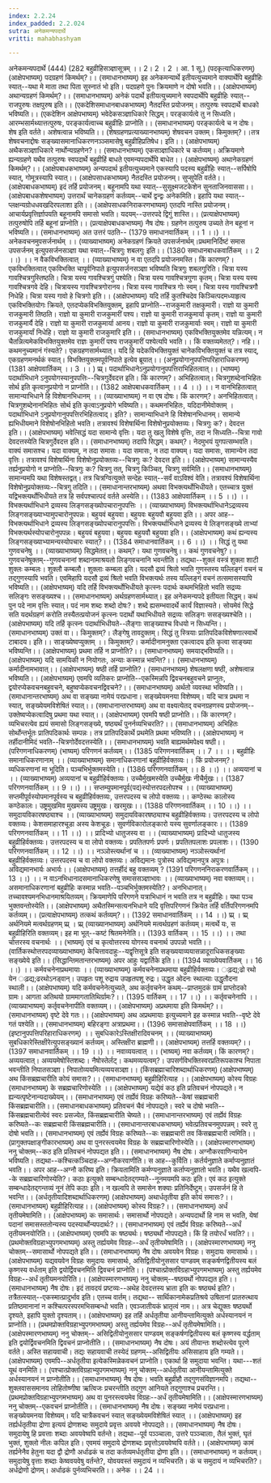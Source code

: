 ```yaml
---
index: 2.2.24
index_padded: 2.2.024
sutra: अनेकमन्यपदार्थे
vritti: mahabhashyam

---
```

 अनेकमन्यपदार्थे (444) (282 बहुव्रीहिसञ्ज्ञासूत्रम् ।। 2। 2 । 2 । आ. 1 सू.) (पदकृत्याधिकरणम्) (आक्षेपभाष्यम्) पदग्रहणं किमर्थम्?।। (समाधानभाष्यम्) इह अनेकमन्यार्थे इतीयत्युच्यमाने वाक्यार्थेपि बहुव्रीहिः स्यात्--यथा मे माता तथा पिता सुस्नातं भो इति। पदग्रहणे पुनः क्रियमाणे न दोषो भवति।। (आक्षेपभाष्यम्) अथान्यग्रहणं किमर्थम्?।। (समाधानभाष्यम्) अनेकं पदार्थे इतीयत्युच्यमाने स्वपदार्थेपि बहुव्रीहिः स्यात्--राजपुरुषः तक्षपुरुष इति।। (एकदेशिसमाधानबाधकभाष्यम्) नैतदस्ति प्रयोजनम्। तत्पुरुषः स्वपदार्थे बाधको भविष्यति।। (एकदेशिन आक्षेपभाष्यम्) भवेदेकसञ्ज्ञाधिकारे सिद्धम्। परङ्कार्यत्वे तु न सिध्यति। आरम्भसार्मथ्यात्तत्पुरुषः, परङ्कार्यत्वाच्च बहुव्रीहिः प्राप्नोति।। (समाधानभाष्यम्) परङ्कार्यत्वे च न दोषः। शेष इति वर्तते। अशेषत्वान्न भविष्यति।। (शेषग्रहणप्रत्याख्यानभाष्यम्) शेषवचन उक्तम्। किमुक्तम्?।।तत्र शेषवचनाद्दोषः सङ्ख्यासमानाधिकरणनञ्ञ्समासेषु बहुव्रीहिप्रतिषेध। इति।। (आक्षेपभाष्यम्) अथैकसञ्ज्ञाधिकारे नार्थोन्यग्रहणेन?।। (समाधानभाष्यम्) एकसञ्ज्ञाधिकारे च कर्तव्यम्। अक्रियमाणे ह्यन्यग्रहणे यथैव तत्पुरुषः स्वपदार्थे बहुव्रीहिं बाधते एवमन्यपदार्थेपि बाधेत।। (आक्षेपभाष्यम्) अथानेकग्रहणं किमर्थम्?।। (आक्षेपबाधकभाष्यम्) अन्यपदार्थ इतीयत्युच्यमाने एकस्यापि पदस्य बहुव्रीहिः स्यात्--सर्पिषोपि स्यात्, गोमूत्रस्यापि स्यात्।। (आक्षेपसाधकभाष्यम्) नैतदस्ति प्रयोजनम्। सुप्सुपेति वर्तते।। (आक्षेपबाधकभाष्यम्) इदं तर्हि प्रयोजनम्। बहूनामपि यथा स्यात्--सुसूक्ष्मजटकेशेन सुनताजिनवाससा।। (आक्षेपबाधकशेषभाष्यम्) उत्तरार्थं चानेकग्रहणं कर्तव्यम्--चार्थे द्वन्द्वः अनेकमिति। इहापि यथा स्यात्--प्लक्षन्यग्रोधधवखदिरपलाशा इति।। (आक्षेपसाधकनिराकरणभाष्यम्) एतदपि नास्ति प्रयोजनम्। आचार्यप्रवृत्तिर्ज्ञापयति बहूनामपि समासो भवति। यदयम्--उत्तरपदे द्विगुं शास्ति।। (प्रत्याक्षेपभाष्यम्) तत्पुरुषोपि तर्हि बहूनां प्राप्नोति।। (प्रत्याक्षेपबाधकभाष्यम्) नैष दोषः। ग्रहणेन तत्पुरुष उच्यते तेन बहूनां न भविष्यति।। (समाधानभाष्यम्) अत उत्तरं पठति-- (1379 समाधानवार्तिकम् ।। 1 ।।) ।। अनेकवचनमुपसर्जनार्थम् ।। (व्याख्याभाष्यम्) अनेकग्रहणं क्रियते उपसर्जनार्थम्।प्रथमानिर्दिष्टं समास उपसर्जनम् इत्युपसर्जनसञ्ज्ञा यथा स्यात्--चित्रगुः शबलगुः इति।। (1380 समाधानबाधकवार्तिकम् ।। 2 ।।) ।। न वैकविभक्तित्वात् ।। (व्याख्याभाष्यम्) न वा एतदपि प्रयोजनमस्ति। किं कारणम्?। एकविभक्तित्वात् एकविभक्ति चापूर्वनिपाते इत्युपसर्जनसञ्ज्ञा भविष्यति चित्रगुः शबलगुरिति। चित्रा यस्य गावश्चित्रगुस्तिष्ठति। चित्रा यस्य गावश्चित्रगुं पश्येति। चित्रा यस्य गावश्चित्रगुणा कृतम्। चित्रा यस्य यस्य गावश्चित्रगवे देहि। चित्रायस्य गावश्चित्रगोरानय। चित्रा यस्य गावश्चित्र गोः स्वम्। चित्रा यस्य गावश्चित्रगौ निधेहि। चित्रा यस्य गावो हे चित्रगो इति।। (आक्षेपभाष्यम्) यदि तर्हि कुतश्चिदेव किञ्चित्पदमध्याहृत्य एकविभक्तियोगः क्रियते, एतदप्येकविभक्तियुक्तम्, इहापि प्राप्नोति--राजकुमारी तक्षकुमारी। राज्ञो या कुमारी राजकुमारी तिष्ठति। राज्ञो या कुमारी राजकुमारीं पश्य। राज्ञो या कुमारी राजकुमार्या कृतम्। राज्ञो या कुमारी राजकुमार्यै देहि। राज्ञो या कुमारी राजकुमार्या आनय। राज्ञो या कुमारी राजकुमार्याः स्वम्। राज्ञो या कुमारी राजकुमार्यां निधेहि। राज्ञो या कुमारी राजकुमारि इति।। (समाधानभाष्यम्) एकविभक्तियुक्तमेव यन्नित्यम्। न चैतन्नित्यमेकविभक्तियुक्तमेव राज्ञः कुमारीं पश्य राजकुमारीं पश्येत्यपि भवति।। किं वक्तव्यमेतत्?। नहि।। कथमनुच्यमानं गंस्यते?। एकग्रहणसार्मथ्यात्। यदि हि यदेकविभक्तियुक्तं चानेकविभक्तियुक्तं च तत्र स्याद्, एकग्रहणमनर्थकं स्यात्। विभक्तियुक्तमपूर्वनिपाते इत्येव ब्रूयात्।। (अनुप्रयोगानुपपत्तिपरिहाराधिकरणम्) (1381 आक्षेपवार्तिकम् ।। 3 ।। ) प्र्प्र्। पदार्थाभिधानेऽनुप्रयोगानुपपत्तिराभिहितत्वात्।। (भाष्यम्) पदार्थाभिधाने ऽनुपयोगस्यानुपपत्तिः--चित्रगुर्देवदत्त इति। किं कारणम्?। अभिहितत्वात्। चित्रगुशब्देनाभिहितः सोर्थ इति कृत्वानुप्रयोगो न प्राप्नोति।। (1382 आक्षेपबाधकवार्तिकम् ।। 4 ।।) ।। न वानभिहितत्वात् सामान्याभिधाने हि विशेषानभिधानम् ।। (व्याख्याभाष्यम्) न वा एष दोषः। किं कारणम्?। अनभिहितत्वात्। चित्रगुशब्देनानभिहितः सोर्थ इति कृत्वाऽनुप्रयोगे भविष्यति।। कथमनभिहितः, यदिदानीमेवोक्तम् । पदार्थाभिधाने ऽनुप्रयोगानुपपत्तिरभिहितत्वाद्। इति?। सामान्याभिधाने हि विशेषानभिधानम्। सामान्ये ह्यभिधीयमाने विशेषोनभिहितो भवति। तत्रावश्यं विशेषार्थिना विशेषोनुप्रयोक्तव्यः। चित्रगुः क?। देवदत्त इति।। (आक्षेपभाष्यम्) भवेत्सिद्धं यदा सामान्ये वृत्तिः। यदा तु खलु विशेषे वृत्तिः, तदा न सिध्यति--चित्रा गावो देवदत्तस्येति चित्रगुर्देवदत्त इति।। (समाधानभाष्यम्) तदापि सिद्धम्। कथम्?। नेदमुभयं युगपत्सम्भवति। वाक्यं समासश्च। यदा वाक्यम्, न तदा समासः। यदा समासः, न तदा वाक्यम्। यदा समासः, सामान्येन तदा वृत्तिः। तत्रावश्यं विशेषार्थिना विशेषोनुप्रयोक्तव्यः--चित्रगुः कः? देवदत्त इति।। (आक्षेपभाष्यम्) सामान्यस्यैव तर्ह्यनुप्रयोगो न प्राप्नोति--चित्रगुः कः? चित्रगु तत्, चित्रगु किञ्चित्, चित्रगु सर्वमिति।। (समाधानभाष्यम्) सामान्यमपि यथा विशेषस्तद्वत्। तत्र चित्रग्वित्युक्ते सन्देहः स्यात्--सर्वं वाऽविश्वं वेति। तत्रावश्यं विशेषार्थिना विशेषोनुप्रयोक्तव्यः--चित्रगु तदिति।। (समाधानान्तरभाष्यम्) अथवा विभक्त्यर्थोभिधीयते। एतच्चात्र युक्तं यद्विभक्त्यर्थोभिधीयते तत्र हि सर्वपश्चात्पदं वर्तते अस्येति।। (1383 आक्षेपवार्तिकम् ।। 5 ।।) ।। विभक्त्यर्थाभिधाने द्रव्यस्य लिङ्गसङ्ख्योपचारानुपपत्तिः ।। (व्याख्याभाष्यम्) विभक्त्यर्थाभिधानेऽद्रव्यस्य लिङ्गसङ्ख्याभ्यामुपचारोनुपपन्नः। बहुयवं बहुयवा। बहुयवः बहुयवौ बहुयवा इति।। अपर आह--विभक्त्यर्थाभिधाने द्रव्यस्य लिङ्गसङ्ख्योपचारानुपपत्तिः। विभक्त्यर्थाभिधाने द्रव्यस्य ये लिङ्गसङ्ख्ये ताभ्यां विभक्त्यर्थस्योपचारोनुपपन्नः। बहुयवं बहुयवा। बहुयवः बहुयवौ बहुयवा इति।। (आक्षेपभाष्यम्) कथं ह्यन्यस्य लिङ्गसङ्ख्याभ्यामन्यस्योपचारः स्यात्?।। (1384 समाधानवार्तिकम् ।। 6 ।।) ।। सिद्धं तु यथा गुणवचनेषु ।। (व्याख्याभाष्यम्) सिद्धमेतत्।। कथम्?। यथा गुणवचनेषु।। कथं गुणवचनेषु?।। गुणवचनेषूक्तम्--गुणवचनानां शब्दानामाश्रयतो लिङ्गवचनानि भवन्तीति। तद्यथा--शुक्लं वस्त्रं शुक्ला शाटी शुक्लः कम्बलः। शुक्लौ कम्बलौ। शुक्लाः कम्बला इति। यदसौ द्रव्यं श्रितो भवति गुणस्तस्य यल्लिङ्गं वचनं च तद्गुणस्यापि भवति। एवमिहापि यदसौ द्रव्यं श्रितो भवति विभक्त्यर्थः तस्य यल्लिङ्गं वचनं तत्समासस्यापि भविष्यति।। (आक्षेपभाष्यम्) यदि तर्हि विभक्त्यर्थोभिधीयते कृत्स्नः पदार्थः कथमभिहितो भवति सद्रव्यः सलिङ्गः ससङ्ख्यश्च।। (समाधानभाष्यम्) अर्थग्रहणसार्मथ्यात्। इह अनेकमन्यपदे इतीयता सिद्धम्। कथं पुन पदे नाम वृत्तिः स्यात्। पदं नाम शब्दः शब्दो दोषः?। शब्दे ह्यसम्भवादर्थे कार्यं विज्ञास्यते। सोयमेवं सिद्धे सति यदर्थग्रहणं करोति तस्यैतत्प्रयोजनं कृत्स्नः पदार्थो यथाभिधीयते सद्रव्यः सलिङ्गः ससङ्ख्यश्चेति।। (आक्षेपभाष्यम्) यदि तर्हि कृत्स्नः पदार्थाभिधीयते--लैङ्गाः साङ्ख्याश्च विधयो न सिध्यन्ति।। (समाधानभाष्यम्) उक्तं वा।। किमुक्तम्?। लैङ्गेषु तावदुक्तम्। सिद्धं तु स्त्रियाः प्रातिपदिकविशेषणात्स्वार्थे टाबादय। इति।। साङ्ख्येष्वप्युक्तम् ।। किमुक्तम्?। कर्मादीनामनुक्ता एकत्वादय इति कृत्वा साङ्ख्या भविष्यन्ति।। (आक्षेपभाष्यम्) प्रथमा तर्हि न प्राप्नोति?।। (समाधानभाष्यम्) समयाद्भविष्यति।। (आक्षेपभाष्यम्) यदि सामयिकी न नियोगतः, अन्याः कस्मान्न भवन्ति?।। (समाधानभाष्यम्) कर्मादीनामभावात्।। (आक्षेपभाष्यम्) षष्ठी तर्हि प्राप्नोति?। (समाधानभाष्यम्) शेषलक्षणा षष्ठी, अशेषत्वान्न भविष्यति।। (आक्षेपभाष्यम्) एवमपि व्यतिकरः प्राप्नोति--एकस्मिन्नपि द्विवचनबहुवचने प्राप्नुतः, द्वयोरप्येकवचनबहुवचने, बहुष्वप्येकवचनद्विवचने?।। (समाधानभाष्यम्) अर्थतो व्यवस्था भविष्यति।। (समाधानान्तरभाष्यम्) अथ वा सङ्ख्या नामेयं परप्रधाना। सङ्ख्येयमनया विशेष्यम्। यदि चात्र प्रथमा न स्यात्, सङ्ख्येयमविशेषितं स्यात्।। (समाधानान्तरभाष्यम्) अथ वा वक्ष्यत्येतद् वचनग्रहणस्य प्रयोजनम्--उक्तेष्वप्येकत्वादिषु प्रथमा यथा स्यात्।। (आक्षेपभाष्यम्) एवमपि षष्ठी प्राप्नोति।। किं कारणम्?। व्यभिचरत्येव ह्ययं समासो लिङ्गसङ्ख्ये, षष्ठ्यर्थं पुनर्नव्यभिचरति?।। (समाधानभाष्यम्) अभिहितः सोर्थोन्तर्भूतः प्रातिपदिकार्थः सम्पन्नः। तत्र प्रातिपदिकार्थे प्रथमेति प्रथमा भविष्यति।। (आक्षेपभाष्यम्) न तर्हीदानीमिदं भवति--चित्रगोर्देवदत्तस्येति।। (समाधानभाष्यम्) भवति बाह्यमर्थमपेक्ष्य षष्ठी।। (परिगणनाधिकरणम्) (भाष्यम्) परिगणनं कर्तव्यम्।। (1385 परिगणनवार्तिकम् ।। 7 ।। ।। बहुव्रीहिः समानाधिकरणानाम् ।। (व्याख्याभाष्यम्) समानाधिकरणानां बहुव्रीहिर्वक्तव्यः।। किं प्रयोजनम्?। व्यधिकरणानां मा भूदिति। पञ्चभिर्भुक्तमस्येति।। (1386 परिगणनवार्तिकम् ।। 8 ।।) ।। अव्ययानां च ।। (व्याख्याभाष्यम्) अव्ययानां च बहुव्रीहिर्वक्तव्यः। उच्चैर्मुखमस्येति उच्चैर्मुखः नीचैर्मुखः।। (1387 परिगणनवार्तिकम् ।। 9 ।।) ।। सप्तम्युपमानपूर्व(पद)स्योत्तरपदलोपश्च ।। (व्याख्याभाष्यम्) सप्तमीपूर्वस्योपमानपूर्वस्य च बहुव्रीहिर्वक्तव्यः, उत्तरपदस्य च लोपो वक्तव्यः।। कण्ठेस्थः कालोस्य कण्ठेकालः। उष्ट्रमुखमिव मुखमस्य उष्ट्रमुखः। खरमुखः।। (1388 परिगणनवार्तिकम् ।। 10 ।।) ।। समुदायविकारषष्ठ्याश्च ।। (व्याख्याभाष्यम्) समुदायविकारषष्ठ्याश्च बहुव्रीहिर्वक्तव्यः। उत्तरपदस्य च लोपो वक्तव्यः। केशसमाहारश्चूडा अस्य केशचूडः। सुवर्णविकारोलङ्कारो यस्य सुवर्णालङ्कारः।। (1389 परिगणनवार्तिकम् ।। 11 ।।) ।। प्रादिभ्यो धातुजस्य वा ।। (व्याख्याभाष्यम्) प्रादिभ्यो धातुजस्य बहुव्रीहिर्वक्तव्यः। उत्तरपदस्य च वा लोपो वक्तव्यः। प्रपतितपर्णः प्रपर्णः। प्रपतितपलाशः प्रपलाशः।। (1390 परिगणनवार्तिकम् ।। 12 ।।) ।। नञ्ञोस्त्यर्थानां च ।। (व्याख्याभाष्यम्) नञ्ञोस्त्यर्थानां बहुव्रीहिर्वक्तव्यः। उत्तरपदस्य च वा लोपो वक्तव्यः। अविद्यमानः पुत्रोस्य अविद्यमानपुत्र अपुत्रः। अविद्यमानभार्यः अभार्यः।। (आक्षेपभाष्यम्) तत्तर्हीदं बहु वक्तव्यम् ? (1391 परिगणननिराकरणवार्तिकम् ।। 13 ।।) ।। न वाऽनभिधानादसमानाधिकरणेषु समाससञ्ज्ञाभावः ।। (व्याख्याभाष्यम्) नवा वक्तव्यम्।। असमानाधिकरणानां बहुव्रीहिः कस्मान्न भवति--पञ्चभिर्भुक्तमस्येति?। अनभिधानात्। तच्चावश्यमनभिधानमाश्रयितव्यम्। क्रियमाणेपि परिगणने यत्राभिधानं न भवति तत्र न बहुव्रीहिः। यथा पञ्च भुक्तवन्तोस्येति।। (आक्षेपभाष्यम्) अथैतस्मिन्सत्यनभिधाने यदि वृत्तिपरिगणनं क्रियेत तर्हि वर्तिपरिगणनमपि कर्तव्यम्।। (प्रत्याक्षेपभाष्यम्) तत्कथं कर्तव्यम्?।। (1392 समाधानवार्तिकम् ।। 14 ।।) प्र्प्र् । प्र्प्र् अर्थनियमे मत्वर्थग्रहणम् प्र्प्र् । प्र्प्र् (व्याख्यानभाष्यम्) अर्थनियमे मत्वर्थग्रहणं कर्तव्यम्। मत्वर्थे यः, स बहुव्रीहिरिति वक्तव्यम्। इह मा भूत्--कष्टं श्रितमनेनेति।। (1393 वार्तिकम् ।। 15 ।।) ।। तथा चोत्तरस्य वचनार्थः ।। (भाष्यम्) एवं च कृत्वोत्तरस्य योगस्य वचनार्थ उपपन्नो भवति।। (वार्तिकस्थोत्तरपदव्याख्याभाष्यम्) केचित्तावदाहुः--यद्वृत्तिसूत्रे इति सङ्ख्ययाव्ययासन्नादूराधिकसङ्ख्याः सङ्ख्येये इति।। (सिद्धान्तिमतान्तरभाष्यम्) अपर आहुः यद्वार्तिके इति।। (1394 व्याख्येयवार्तिकम् ।। 16 ।।) ।। कर्मवचनेनाप्रथमायाः ।। (व्याख्याभाष्यम्) कर्मवचनेनाप्रथमाया बहुव्रीहिर्वक्तव्यः। ःढ़द्य;ढो रथो येन ःढ़द्य;ढरथोऽनड्वान्। उपहृतः पशू रुद्राय उपहृतपशू रुद्रः। उद्धृत ओदनः स्थाल्याः उद्धृतौदना स्थाली।। (आक्षेपभाष्यम्) यदि कर्मवचनेनेत्युच्यते, अथ कर्तृवचनेन कथम्--प्राप्तमुदकं ग्रामं प्राप्तोदको ग्रामः। आगता अतिथयो ग्राममागतातिथिर्ग्रामः?।। (1395 वार्तिकम् ।। 17 ।।) ।। कर्तृवचनेनापि ।। (व्याख्याभाष्यम्) कर्तृवचनेनापीति वक्तव्यम्।। (आक्षेपभाष्यम्) अप्रथमाया इति किमर्थम्?।। (समाधानभाष्यम्) वृष्टे देवे गतः।। (आक्षेपभाष्यम्) अथ अप्रथमायाः इत्युच्यमाने इह कस्मान्न भवति--वृष्टे देवे गतं पश्येति।। (समाधानभाष्यम्) बहिरङ्गा अत्राप्रथमा।। (1396 समासाक्षेपवार्तिकम् ।। 18 ।।) (इष्टानुपपत्तिपरिहाराधिकरणम्) ।। सुबधिकारेऽस्तिक्षीरादिवचनम् ।। (व्याख्याभाष्यम्) सुबधिकारेस्तिक्षीरेत्युपसङ्ख्यानं कर्तव्यम्। अस्तिक्षीरा ब्राह्मणी।। (आक्षेपभाष्यम्) तत्तर्हि वक्तव्यम्?।। (1397 समाधानवार्तिकम् ।। 19 ।।) ।। नवाव्ययत्वात् ।। (भाष्यम्) नवा कर्तव्यम्। किं कारणम्?। अव्ययत्वात्। अव्ययमेषोस्तिशब्दः। नैषोस्तेर्लट्। कथमव्ययत्वम्?। उपसर्गविभक्तिस्वरप्रतिरूपकाश्च निपाता भवन्तीति निपातसञ्ज्ञा। निपातोव्ययमित्यव्ययसञ्ज्ञा।। (किंसब्रह्माचारिशब्दार्थाधिकरणम्) (आक्षेपभाष्यम्) अथ किंसब्रह्मचारीति कोयं समासः?।। (समाधानभाष्यम्) बहुव्रीहिरित्याह ।। (आक्षेपभाष्यम्) कोस्य विग्रहः (समाधानभाष्यम्) के सब्रह्मचारिणोस्येति ।। (आक्षेपभाष्यम्) यद्येवं कठ इति प्रतिवचनं नोपपद्यते। न ह्यन्यत्पृष्टेनान्यदाख्येयम्।। (समाधानभाष्यम्) एवं तर्ह्येवं विग्रहः करिष्यते--केषां सब्रह्मचारी किंसब्रह्मचारीति।। (समाधानबाधकभाष्यम्) प्रतिवचनं चैवं नोपपद्यते। स्वरे च दोषो भवति--किंसब्रह्मचारीत्येवं स्वरः प्रसज्येत, किंसब्रह्मचारीति चेष्यते।। (समाधानान्तरभाष्यम्) एवं तर्ह्येवं विग्रहः करिष्यते--कः सब्रह्मचारी किंसब्रह्मचारीति।। (समाधानान्तरबाधकभाष्यम्) भवेत्प्रतिवचनमुपपन्नम्। स्वरे तु दोषो भवति।। (समाधानभाष्यम्) एवं तर्ह्येवं विग्रहः करिष्यते--कः सब्रह्मचारी तव किंसब्रह्मचारी त्वमिति।। (प्रागुक्तपक्षाङ्गीकारभाष्यम्) अथ वा पुनरस्त्वयमेव विग्रहः के सब्रह्मचारिणोस्येति।। (आक्षेपस्मारणभाष्यम्) ननु चोक्तम्--कठ इति प्रतिवचनं नोपपद्यत इति।। (समाधानभाष्यम्) नैष दोषः। अग्नौकरवाणिन्यायेन भविष्यति। तद्यथा--कश्चित्कञ्चिदाह--अग्नौकरवाणीति। स आह--कुर्विति। कर्तर्यनुज्ञाते कर्माप्यनुज्ञातं भवति।। अपर आह--अग्नौ करिष्य इति। क्रियतामिति कर्मण्यनुज्ञाते कर्ताप्यनुज्ञातो भवति। यथैव खल्वपि--के सब्रह्मचारिणोस्येति?। कठाः इत्युक्ते सम्बन्धादेतद्गम्यते--नूनमयमपि कठः इति। एवं कठ इत्युक्ते सम्बन्धादेतद्गन्तव्यं नूनं तेपि कठाः इति। न खल्वपि ते समासेन शक्याः प्रतिनिर्देष्टुम्। उपसर्जनं हि ते भवन्ति।। (अर्धतृतीयादिशब्दार्थाधिकरणम्) (आक्षेपभाष्यम्) अथार्धतृतीया इति कोयं समासः?।। (समाधानभाष्यम्) बहुव्रीहिरित्याह।। (आक्षेपभाष्यम्) कोस्य विग्रहः?।। (समाधानभाष्यम्) अर्धं तृतीयमेषामिति।। (आक्षेपभाष्यम्) कः समासार्थः। समासार्थो नोपपद्यते। अन्यपदार्थो हि नाम स भवति, येषां पदानां समासस्ततोन्यस्य पदस्यार्थोन्यपदार्थः?।। (समाधानभाष्यम्) एवं तर्ह्येवं विग्रहः करिष्यते--अर्धं तृतीयमनयोरिति।। (आक्षेपभाष्यम्) एवमपि कः षष्ठ्यर्थः। षष्ठ्यर्थो नोपपद्यते। किं हि तयोरर्धं भवति?।। (प्रथमोक्तविग्रहाभ्युपगमभाष्यम्) अस्तु तर्ह्ययमेव विग्रहः--अर्धं तृतीयमेषामिति।। (आक्षेपस्मारणभाष्यम्) ननु चोक्तम्--समासार्थो नोपपद्यते इति।। (समाधानभाष्यम्) नैष दोषः अवयवेन विग्रहः। समुदायः समासार्थः।। (आक्षेपभाष्यम्) यद्यवयवेन विग्रहः समुदायः समासार्थः, असिद्वितीयोनुससार पाण्डवम् सङ्कर्षणद्वितीयस्य बलं कृष्णस्य वर्धताम् इति द्वयोर्द्विवचनमिति द्विवचनं प्राप्नोति।। (पश्चात्प्रोक्तविग्रहाभ्युपगमभाष्यम्) अस्तु तर्ह्ययमेव विग्रहः--अर्धं तृतीयमनयोरिति।। (आक्षेपस्मारणभाष्यम्) ननु चोक्तम्--षष्ठ्यर्थो नोपपद्यत इति।। (समाधानभाष्यम्) नैष दोषः। इदं तावदयं प्रष्टव्यः--अथेह देवदत्तस्य भ्राता इति कः षष्ठ्यर्थ इति?। तत्रैतत्स्यात्--एकस्मात्प्रादुर्भाव इति। एतच्च वार्तम्। तद्यथा-- सार्थिकानामेकप्रतिश्रये उषितानां प्रातरुत्थाय प्रतिष्ठमानानां न कश्चित्परस्परमभिसम्बन्धो भवति। एवञ्जातीयकं भ्रातृत्वं नाम।। अत्र चेद्युक्तः षष्ठ्यर्थो दृश्यते, इहापि युक्तो दृश्यताम्।। (आक्षेपभाष्यम्) इह तर्हि अर्धतृतीया आनीयन्तामित्युक्ते अर्धस्यानयनं न प्राप्नोति।। (प्रथमप्रोक्तविग्रहाभ्युपगमभाष्यम्) अस्तु तर्ह्ययमेव विग्रहः--अर्धं तृतीयमेषामिति।। (आक्षेपस्मारणभाष्यम्) ननु चोक्तम्-- असिद्वितीयोनुससार पाण्डवम् सङ्कर्षणद्वितीयस्य बलं कृष्णस्य वर्द्धताम् इति द्वयोर्द्विवचनमिति द्विवचनं प्राप्नोतीति।। (समाधानभाष्यम्) नैष दोषः। अयं तीयान्तः शब्दोस्त्येव पूरणे वर्तते। अस्ति सहायवाची। तद्यः सहायवाची तस्येदं ग्रहणम्--असिद्वितीयः असिसाहाय इति गम्यते।। (आक्षेपभाष्यम्) एवमपि--अर्धतृतीया इत्येकस्मिन्नेकवचनं प्राप्नोति। एकार्था हि समुदाया भवन्ति। यथा---शतं यूथं वनमिति।। (पश्चात्प्रोक्तविग्रहाभ्युपगमभाष्यम्) ननु चोक्तम्--अर्धतृतीया आनीयन्तामित्युक्ते अर्धस्यानयनं न प्राप्नोतीति।। (समाधानभाष्यम्) नैष दोषः। भवति बहुव्रीहौ तद्गुणसंविज्ञानमपि। तद्यथा--शुक्लवाससमानय लोहितोष्णीषा ऋत्विजः प्रचरन्तीति तद्गुण आनियते तद्गुणाश्च प्रचरन्ति।। (प्रथमप्रोक्तविग्रहाभ्युपगमभाष्यम्) अथ वा पुनरस्त्वयमेव विग्रहः--अर्धं तृतीयमेषामिति।। (आक्षेपस्मारणभाष्यम्) ननु चोक्तम्--एकवचनं प्राप्नोतीति।। (समाधानभाष्यम्) नैष दोषः। सङ्ख्या नामेयं परप्रधाना। सङ्ख्येयमनया विशेष्यम्। यदि चात्रैकवचनं स्यात् सङ्ख्येयमविशेषितं स्यात् ।। (आक्षेपभाष्यम्) इह तर्ह्यर्धतृतीया द्रोणा इत्ययं द्रोणशब्दः समुदाये प्रवृत्तः अवयवे नोपपद्यते।। (समाधानभाष्यम्) नैष दोषः। समुदायेषु हि प्रवत्ताः शब्दाः अवयवेष्वपि वर्तन्ते। तद्यथा--पूर्व पञ्ञ्चालाः, उत्तरे पञ्ञ्चालाः, तैलं भुक्तं, घृतं भुक्तं, शुक्लो नीलः कपिल इति। एवमयं समुदाये द्रोणशब्दः प्रवृत्तोऽवयवेष्वपि वर्तते।। (आक्षेपभाष्यम्) कामं तर्ह्यनेनैव हेतुना यदा द्वौ द्रोणौ अर्धाढकं च तदा कर्तव्यमर्धतृतीया द्रोणा इति।। (समाधानभाष्यम्) न कर्तव्यम्। समुदायेषु वृत्ताः शब्दाः केष्ववयवेषु वर्तन्ते?, योवयवस्तं समुदायं न व्यभिचरति। कं च समुदायं न व्यभिचरति?। अर्धद्रोणो द्रोणम्। अर्धाढकं पुर्नव्यभिचरति।। अनेक ।। 24 ।। 